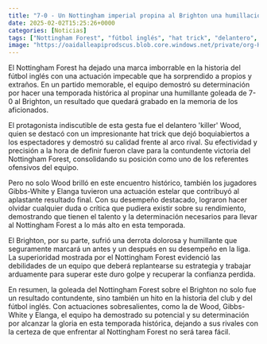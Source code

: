 ```yaml
---
title: "7-0 - Un Nottingham imperial propina al Brighton una humillación histórica"
date: 2025-02-02T15:25:26+0000
categories: [Noticias]
tags: ["Nottingham Forest", "fútbol inglés", "hat trick", "delantero", "victoria", "jugadores", "actuación estelar."]
image: "https://oaidalleapiprodscus.blob.core.windows.net/private/org-HKmKxpuNw3Y88lm4EBrIPq0n/user-ZwiCXOggLL8ZNNKE2g7rXFmV/img-L1kziQsC0lcMo51wLTLNNFXQ.png?st=2025-02-02T14%3A25%3A25Z&se=2025-02-02T16%3A25%3A25Z&sp=r&sv=2024-08-04&sr=b&rscd=inline&rsct=image/png&skoid=d505667d-d6c1-4a0a-bac7-5c84a87759f8&sktid=a48cca56-e6da-484e-a814-9c849652bcb3&skt=2025-02-02T00%3A05%3A10Z&ske=2025-02-03T00%3A05%3A10Z&sks=b&skv=2024-08-04&sig=RSgvOXTvy6zO1MdXVgUVP/dosiQN2VRZUYm6/4ZQjxU%3D"
---
```


El Nottingham Forest ha dejado una marca imborrable en la historia del fútbol inglés con una actuación impecable que ha sorprendido a propios y extraños. En un partido memorable, el equipo demostró su determinación por hacer una temporada histórica al propinar una humillante goleada de 7-0 al Brighton, un resultado que quedará grabado en la memoria de los aficionados.

El protagonista indiscutible de esta gesta fue el delantero 'killer' Wood, quien se destacó con un impresionante hat trick que dejó boquiabiertos a los espectadores y demostró su calidad frente al arco rival. Su efectividad y precisión a la hora de definir fueron clave para la contundente victoria del Nottingham Forest, consolidando su posición como uno de los referentes ofensivos del equipo.

Pero no solo Wood brilló en este encuentro histórico, también los jugadores Gibbs-White y Elanga tuvieron una actuación estelar que contribuyó al aplastante resultado final. Con su desempeño destacado, lograron hacer olvidar cualquier duda o crítica que pudiera existir sobre su rendimiento, demostrando que tienen el talento y la determinación necesarios para llevar al Nottingham Forest a lo más alto en esta temporada.

El Brighton, por su parte, sufrió una derrota dolorosa y humillante que seguramente marcará un antes y un después en su desempeño en la liga. La superioridad mostrada por el Nottingham Forest evidenció las debilidades de un equipo que deberá replantearse su estrategia y trabajar arduamente para superar este duro golpe y recuperar la confianza perdida.

En resumen, la goleada del Nottingham Forest sobre el Brighton no solo fue un resultado contundente, sino también un hito en la historia del club y del fútbol inglés. Con actuaciones sobresalientes, como la de Wood, Gibbs-White y Elanga, el equipo ha demostrado su potencial y su determinación por alcanzar la gloria en esta temporada histórica, dejando a sus rivales con la certeza de que enfrentar al Nottingham Forest no será tarea fácil.
    